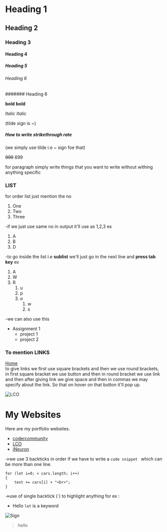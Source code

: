 # Heading 1
## Heading 2
### Heading 3
#### Heading 4
##### Heading 5
###### Heading 6
####### Heading 6

**bold**
__bold__

*Italic*
_Italic_

(tilde sign is ~)

##### How to write strikethrough rate
(we simply use tilde i.e ~ sign foe that)

~~999~~ 699

for paragraph simply write things that you want to write without withing anything specific

### LIST 
for order list just mention the no

1. One
2. Two
3. Three

-if we just use same no in output it'll use as 1,2,3 ex

1. A
1. B
1. D

-to go inside the list i.e **sublist** we'll just go in the next line and **press tab key** ex 

1. A
2. W
3. R
    1. u
    5. p
    1. o
        1. w
        1. s

-we can also use this
- Assignment 1
    - project 1
    - project 2

### To mention LINKS
[Home](https://google.com "google")  
to give links we first use square brackets and then we use round brackets, in first square bracket we use button and then in round bracket we use link and then after giving link we give space and then in commas we may specify about the link. So that on hover on that button it'll pop up.

![LCO](https://learncodeonline.in/mascot.png)

# My Websites

Here are my portfolio websites.

- [codercommunity](web.codercommunity.io)
- [LCO](web.learncodeonline.in)
- [iNeuron](https://ineuron.ai)

->we use 3 backticks in order if we have to write a `code snippet ` which can be more than one line.

```
for (let i=0; < cars.length; i++)
{
    text += cars[i] + "<br>";
}
```

->use of single backtick (`) to highlight anything for ex : 
- Hello `let` is a keyword

![Sign]()

> hello










        
            

        









